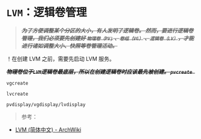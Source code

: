 <link href="../../css/style.css" rel="stylesheet" type="text/css" />

# `LVM`：逻辑卷管理

> ***~~为了方便调整某个分区的大小，有人发明了逻辑卷。 然而，要进行逻辑卷管理，我们必须要先创建好 `物理卷（PV)` 、`卷组（VG）` 、`逻辑卷（LV）`，才能进行诸如调整大小、快照等卷管理活动。~~***

！在创建 LVM 之前，需要先启动 LVM 服务。

***~~物理卷位于`LVM`逻辑卷最底层，所以在创建逻辑卷时应该最先被创建。 `pvcreate `~~***

`vgcreate`

`lvcreate`

`pvdisplay/vgdisplay/lvdisplay`

> 参考： 

+ [LVM (简体中文) - ArchWiki][lvm]

[lvm]: https://wiki.archlinux.org/index.php/LVM_(%E7%AE%80%E4%BD%93%E4%B8%AD%E6%96%87)
